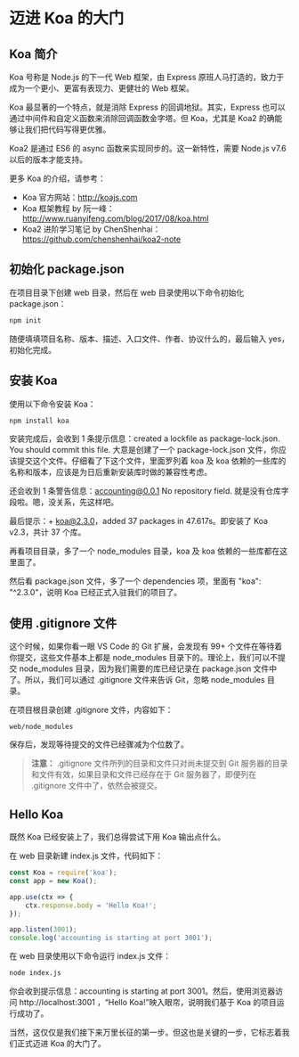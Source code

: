# 迈进 Koa 的大门

## Koa 简介

Koa 号称是 Node.js 的下一代 Web 框架，由 Express 原班人马打造的，致力于成为一个更小、更富有表现力、更健壮的 Web 框架。

Koa 最显著的一个特点，就是消除 Express 的回调地狱。其实，Express 也可以通过中间件和自定义函数来消除回调函数金字塔。但 Koa，尤其是 Koa2 的确能够让我们把代码写得更优雅。

Koa2 是通过 ES6 的 async 函数来实现同步的。这一新特性，需要 Node.js v7.6 以后的版本才能支持。

更多 Koa 的介绍，请参考：

* Koa 官方网站：http://koajs.com
* Koa 框架教程 by 阮一峰：http://www.ruanyifeng.com/blog/2017/08/koa.html
* Koa2 进阶学习笔记 by ChenShenhai：https://github.com/chenshenhai/koa2-note

## 初始化 package.json

在项目目录下创建 web 目录，然后在 web 目录使用以下命令初始化 package.json：

```bash
npm init
```

随便填填项目名称、版本、描述、入口文件、作者、协议什么的，最后输入 yes，初始化完成。

## 安装 Koa

使用以下命令安装 Koa：

```bash
npm install koa
```

安装完成后，会收到 1 条提示信息：created a lockfile as package-lock.json. You should commit this file. 大意是创建了一个 package-lock.json 文件，你应该提交这个文件。仔细看了下这个文件，里面罗列着 koa 及 koa 依赖的一些库的名称和版本，应该是为日后重新安装库时做的兼容性考虑。

还会收到 1 条警告信息：accounting@0.0.1 No repository field. 就是没有仓库字段啦。嗯，没关系，先这样吧。

最后提示：+ koa@2.3.0，added 37 packages in 47.617s。即安装了 Koa v2.3，共计 37 个库。

再看项目目录，多了一个 node_modules 目录，koa 及 koa 依赖的一些库都在这里面了。

然后看 package.json 文件，多了一个 dependencies 项，里面有 "koa": "^2.3.0"，说明 Koa 已经正式入驻我们的项目了。

## 使用 .gitignore 文件

这个时候，如果你看一眼 VS Code 的 Git 扩展，会发现有 99+ 个文件在等待着你提交，这些文件基本上都是 node_modules 目录下的。理论上，我们可以不提交 node_modules 目录，因为我们需要的库已经记录在 package.json 文件中了。所以，我们可以通过 .gitignore 文件来告诉 Git，忽略 node_modules 目录。

在项目根目录创建 .gitignore 文件，内容如下：

```
web/node_modules
```

保存后，发现等待提交的文件已经骤减为个位数了。

> **注意：** .gitignore 文件所列的目录和文件只对尚未提交到 Git 服务器的目录和文件有效，如果目录和文件已经存在于 Git 服务器了，即便列在 .gitignore 文件中了，依然会被提交。

## Hello Koa

既然 Koa 已经安装上了，我们总得尝试下用 Koa 输出点什么。

在 web 目录新建 index.js 文件，代码如下：

```javascript
const Koa = require('koa');
const app = new Koa();

app.use(ctx => {
    ctx.response.body = 'Hello Koa!';
});

app.listen(3001);
console.log('accounting is starting at port 3001');
```

在 web 目录使用以下命令运行 index.js 文件：

```bash
node index.js
```

你会收到提示信息：accounting is starting at port 3001。然后，使用浏览器访问 http://localhost:3001 ，“Hello Koa!”映入眼帘，说明我们基于 Koa 的项目运行成功了。

当然，这仅仅是我们接下来万里长征的第一步。但这也是关键的一步，它标志着我们正式迈进 Koa 的大门了。